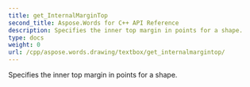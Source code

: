 ```yaml
---
title: get_InternalMarginTop
second_title: Aspose.Words for C++ API Reference
description: Specifies the inner top margin in points for a shape. 
type: docs
weight: 0
url: /cpp/aspose.words.drawing/textbox/get_internalmargintop/
---
```


Specifies the inner top margin in points for a shape. 

